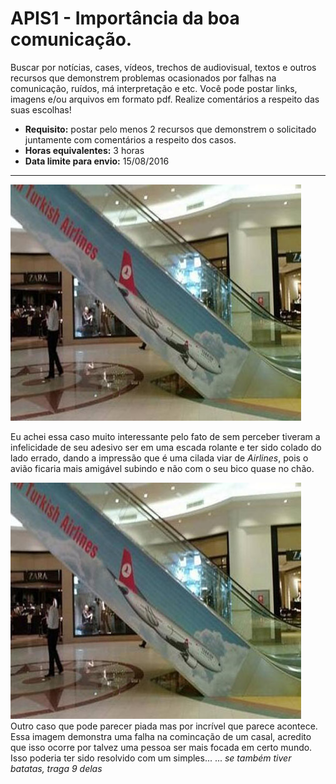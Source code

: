 # APIS1 - Importância da boa comunicação.

Buscar por notícias, cases, vídeos, trechos de audiovisual,
textos e outros recursos que demonstrem problemas ocasionados por falhas na comunicação,
ruídos, má interpretação e etc. Você pode postar links, imagens e/ou arquivos em formato pdf. 
Realize comentários a respeito das suas escolhas!

* __Requisito:__ postar pelo menos 2 recursos que demonstrem o solicitado juntamente com comentários a respeito dos casos.
* __Horas equivalentes:__ 3 horas
* __Data limite para envio:__ 15/08/2016


------------------------------------------

![Erro na comunicação - Aivação](./img/ads-airbus.jpg "Erro na comunicação - Aviação")

Eu achei essa caso muito interessante pelo fato de sem perceber tiveram a infelicidade de seu adesivo
ser em uma escada rolante e ter sido colado do lado errado, dando a impressão que é uma cilada viar de _Airlines_,
pois o avião ficaria mais amigável subindo e não  com o seu bico quase no chão.


![Erro na interpretação](./img/ads-airbus.jpg "Erro na interpretação")
Outro caso que pode parecer piada mas por incrível que parece acontece.
Essa imagem demonstra uma falha na comincação de um casal, acredito que isso ocorre por
talvez uma pessoa ser mais focada em certo mundo. Isso poderia ter sido resolvido com um simples...
... _se também tiver batatas, traga 9 delas_
